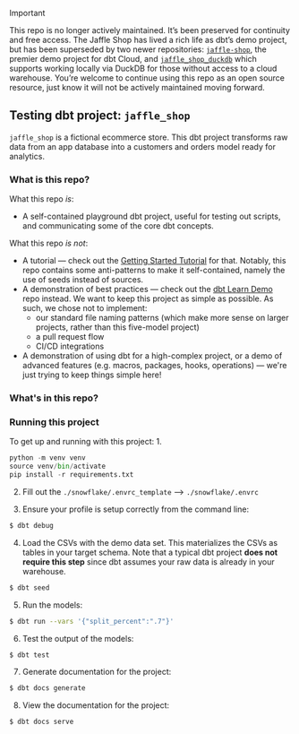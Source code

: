 > [!IMPORTANT]
> This repo is no longer actively maintained. It’s been preserved for continuity and free access. The Jaffle Shop has lived a rich life as dbt’s demo project, but has been superseded by two newer repositories: [`jaffle-shop`](https://github.com/dbt-labs/jaffle-shop), the premier demo project for dbt Cloud, and [`jaffle_shop_duckdb`](https://github.com/dbt-labs/jaffle_shop_duckdb) which supports working locally via DuckDB for those without access to a cloud warehouse. You’re welcome to continue using this repo as an open source resource, just know it will not be actively maintained moving forward.

## Testing dbt project: `jaffle_shop`

`jaffle_shop` is a fictional ecommerce store. This dbt project transforms raw data from an app database into a customers and orders model ready for analytics.

### What is this repo?
What this repo _is_:
- A self-contained playground dbt project, useful for testing out scripts, and communicating some of the core dbt concepts.

What this repo _is not_:
- A tutorial — check out the [Getting Started Tutorial](https://docs.getdbt.com/tutorial/setting-up) for that. Notably, this repo contains some anti-patterns to make it self-contained, namely the use of seeds instead of sources.
- A demonstration of best practices — check out the [dbt Learn Demo](https://github.com/dbt-labs/dbt-learn-demo) repo instead. We want to keep this project as simple as possible. As such, we chose not to implement:
    - our standard file naming patterns (which make more sense on larger projects, rather than this five-model project)
    - a pull request flow
    - CI/CD integrations
- A demonstration of using dbt for a high-complex project, or a demo of advanced features (e.g. macros, packages, hooks, operations) — we're just trying to keep things simple here!

### What's in this repo?



### Running this project
To get up and running with this project:
1. 
```python
python -m venv venv 
source venv/bin/activate
pip install -r requirements.txt 
```




2. Fill out the  `./snowflake/.envrc_template` --> `./snowflake/.envrc`

3. Ensure your profile is setup correctly from the command line:
```bash
$ dbt debug
```

4. Load the CSVs with the demo data set. This materializes the CSVs as tables in your target schema. Note that a typical dbt project **does not require this step** since dbt assumes your raw data is already in your warehouse.
```bash
$ dbt seed
```

5. Run the models:
```bash
$ dbt run --vars '{"split_percent":".7"}'
```


6. Test the output of the models:
```bash
$ dbt test
```

7. Generate documentation for the project:
```bash
$ dbt docs generate
```

8. View the documentation for the project:
```bash
$ dbt docs serve
```


